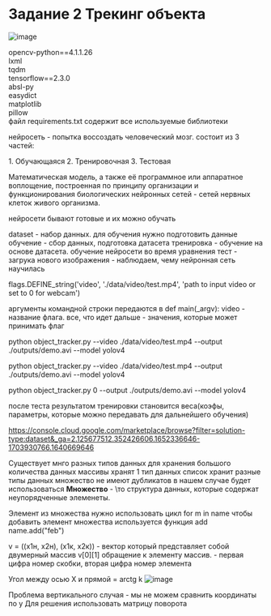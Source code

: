 
# Задание 2 Трекинг объекта

![image](https://user-images.githubusercontent.com/39220694/168040477-dc9e4f53-1e2c-4526-823d-3f4ba842cc7e.png)


opencv-python==4.1.1.26 <br>
lxml<br>
tqdm<br>
tensorflow==2.3.0<br>
absl-py<br>
easydict<br>
matplotlib<br>
pillow<br>
файл requirements.txt содержит все используемые библиотеки<br>

<p>нейросеть - попытка воссоздать человеческий мозг. 
состоит из 3 частей: </p>
1. Обучающаяся 
2. Тренировочная 
3. Тестовая

Математическая модель, а также её программное или аппаратное воплощение, построенная по принципу организации и функционирования биологических нейронных сетей - сетей нервных клеток живого организма. 

<p>нейросети бывают готовые и их можно обучать</p>
dataset - набор данных. для обучения нужно подготовить данные 
обучение - сбор данных, подготовка датасета
тренировка - обучение на основе датасета. обучение нейросети во время уравнения
тест - загрука нового изображения - наблюдаем, чему нейронная сеть научилась

<p>flags.DEFINE_string('video', './data/video/test.mp4', 'path to input video or set to 0 for webcam')
</p>

   аргументы командной строки передаются в def main(_argv): 
  video - название флага. все, что идет дальше - значения, которые может принимать флаг
  <p>python object_tracker.py --video ./data/video/test.mp4 --output ./outputs/demo.avi --model yolov4</p>
  <p>python object_tracker.py --video ./data/video/test.mp4 --output ./outputs/demo.avi --model yolov4</p>
  <p>python object_tracker.py 0 --output ./outputs/demo.avi --model yolov4</p>

после теста результатом тренировки становится веса(коэфы, параметры, которые можно передавать для дальнейшего обучения)

https://console.cloud.google.com/marketplace/browse?filter=solution-type:dataset&_ga=2.125677512.352426606.1652336646-1703930766.1640669646


Существует мнго разных типов данных для хранения большого количества данных
массивы хранят 1 тип данных
список хранит разные типы данных
множество не имеют дубликатов
в нашем случае будет использоваться <b>Множество</b> - \то структура данных, которые содержат неупорядченные элеменеты.

Элемент из множества нужно использовать цикл for m in name
чтобы добавить элемент множества используется функция add name.add("feb")

v = ((x1н, x2н), (x1к, x2к)) - вектор который представляет собой двумерный массив  v[0][1] обращение к элементу массив. - первая цифра номер скобки, вторая цифра номер элемента

Угол между осью Х и прямой = arctg k 
![image](https://user-images.githubusercontent.com/39220694/168235057-e0598e08-b0a9-458c-b0bf-ddfb7d2f3b33.png)

Проблема вертикального случая - мы не можем сравнить координаты по у
Для решения использовать матрицу поворота
